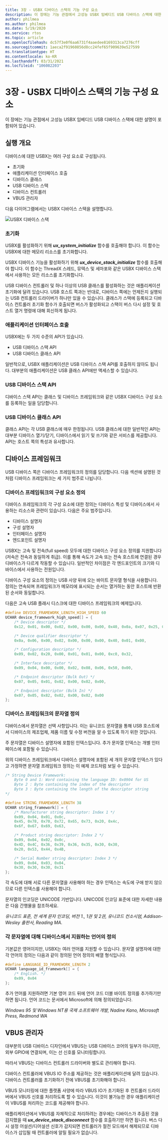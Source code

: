 ```yaml
---
title: 3장 - USBX 디바이스 스택의 기능 구성 요소
description: 이 장에는 기능 관점에서 고성능 USBX 임베디드 USB 디바이스 스택에 대한 설명이 포함되어 있습니다.
author: philmea
ms.author: philmea
ms.date: 5/19/2020
ms.service: rtos
ms.topic: article
ms.openlocfilehash: dc57f3e0f6aa6731f4aaedee8169313ca7276cff
ms.sourcegitcommit: 1aeca2f91960856d8cc24fef65f909639e527599
ms.translationtype: HT
ms.contentlocale: ko-KR
ms.lasthandoff: 03/31/2021
ms.locfileid: "106082203"
---
```

# <a name="chapter-3---functional-components-of-usbx-device-stack"></a>3장 - USBX 디바이스 스택의 기능 구성 요소

이 장에는 기능 관점에서 고성능 USBX 임베디드 USB 디바이스 스택에 대한 설명이 포함되어 있습니다.

## <a name="execution-overview"></a>실행 개요

디바이스에 대한 USBX는 여러 구성 요소로 구성됩니다.

- 초기화
- 애플리케이션 인터페이스 호출
- 디바이스 클래스
- USB 디바이스 스택
- 디바이스 컨트롤러
- VBUS 관리자

다음 다이어그램에서는 USBX 디바이스 스택을 설명합니다.

![USBX 디바이스 스택](media/usbx-device-stack/usbx-device-stack.png)

### <a name="initialization"></a>초기화

USBX를 활성화하기 위해 ***ux_system_initialize*** 함수를 호출해야 합니다. 이 함수는 USBX에 대한 메모리 리소스를 초기화합니다.

USBX 디바이스 기능을 활성화하기 위해 ***ux_device_stack_initialize*** 함수를 호출해야 합니다. 이 함수는 ThreadX 스레드, 뮤텍스 및 세마포와 같은 USBX 디바이스 스택에서 사용하는 모든 리소스를 초기화합니다.

USB 디바이스 컨트롤러 및 하나 이상의 USB 클래스를 활성화하는 것은 애플리케이션 초기화에 달려 있습니다. USB 호스트 쪽과는 반대로, 디바이스 쪽에는 언제든지 실행되는 USB 컨트롤러 드라이버가 하나만 있을 수 있습니다. 클래스가 스택에 등록되고 디바이스 컨트롤러 초기화 함수가 호출되면 버스가 활성화되고 스택이 버스 다시 설정 및 호스트 열거 명령에 대해 회신하게 됩니다.

### <a name="application-interface-calls"></a>애플리케이션 인터페이스 호출

USBX에는 두 가지 수준의 API가 있습니다.

- USB 디바이스 스택 API
- USB 디바이스 클래스 API

일반적으로, USBX 애플리케이션은 USB 디바이스 스택 API를 호출하지 않아도 됩니다. 대부분의 애플리케이션은 USB 클래스 API에만 액세스할 수 있습니다.

### <a name="usb-device-stack-apis"></a>USB 디바이스 스택 API

디바이스 스택 API는 클래스 및 디바이스 프레임워크와 같은 USBX 디바이스 구성 요소를 등록하는 일을 담당합니다.

### <a name="usb-device-class-apis"></a>USB 디바이스 클래스 API

클래스 API는 각 USB 클래스에 매우 한정됩니다. USB 클래스에 대한 일반적인 API는 대부분 디바이스 열기/닫기, 디바이스에서 읽기 및 쓰기와 같은 서비스를 제공합니다. API는 호스트 쪽의 특성과 유사합니다.

## <a name="device-framework"></a>디바이스 프레임워크

USB 디바이스 쪽은 디바이스 프레임워크의 정의를 담당합니다. 다음 섹션에 설명된 것처럼 디바이스 프레임워크는 세 가지 범주로 나뉩니다.

### <a name="definition-of-the-components-of-the-device-framework"></a>디바이스 프레임워크의 구성 요소 정의

디바이스 프레임워크의 각 구성 요소에 대한 정의는 디바이스 특성 및 디바이스에서 사용하는 리소스와 관련이 있습니다. 다음은 주요 범주입니다.

- 디바이스 설명자
- 구성 설명자
- 인터페이스 설명자
- 엔드포인트 설명자

USBX는 고속 및 전속(full speed) 모두에 대한 디바이스 구성 요소 정의를 지원합니다(저속은 전속과 동일하게 취급). 이를 통해 속도가 고속 또는 전속 호스트에 연결된 경우 디바이스가 다르게 작동할 수 있습니다. 일반적인 차이점은 각 엔드포인트의 크기와 디바이스에서 사용하는 전원입니다.

디바이스 구성 요소의 정의는 USB 사양 뒤에 오는 바이트 문자열 형식을 사용합니다. 정의는 연속되며 프레임워크가 메모리에 표시되는 순서는 열거하는 동안 호스트에 반환된 순서와 동일합니다.

다음은 고속 USB 플래시 디스크에 대한 디바이스 프레임워크의 예제입니다.

```c
#define DEVICE_FRAMEWORK_LENGTH_HIGH_SPEED 60
UCHAR device_framework_high_speed[] = {
    /* Device descriptor */
    0x12, 0x01, 0x00, 0x02, 0x00, 0x00, 0x00, 0x40, 0x0a, 0x07, 0x25, 0x40, 0x01, 0x00, 0x01, 0x02, 0x03, 0x01,

    /* Device qualifier descriptor */
    0x0a, 0x06, 0x00, 0x02, 0x00, 0x00, 0x00, 0x40, 0x01, 0x00,

    /* Configuration descriptor */
    0x09, 0x02, 0x20, 0x00, 0x01, 0x01, 0x00, 0xc0, 0x32,

    /* Interface descriptor */
    0x09, 0x04, 0x00, 0x00, 0x02, 0x08, 0x06, 0x50, 0x00,

    /* Endpoint descriptor (Bulk Out) */
    0x07, 0x05, 0x01, 0x02, 0x00, 0x02, 0x00,

    /* Endpoint descriptor (Bulk In) */
    0x07, 0x05, 0x82, 0x02, 0x00, 0x02, 0x00
};
```

### <a name="definition-of-the-strings-of-the-device-framework"></a>디바이스 프레임워크의 문자열 정의

디바이스에서 문자열은 선택 사항입니다. 이는 유니코드 문자열을 통해 USB 호스트에서 디바이스의 제조업체, 제품 이름 및 수정 버전을 알 수 있도록 하기 위한 것입니다.

주 문자열은 디바이스 설명자에 포함된 인덱스입니다. 추가 문자열 인덱스는 개별 인터페이스에 포함될 수 있습니다.

위의 디바이스 프레임워크에서 디바이스 설명자에 포함된 세 개의 문자열 인덱스가 있다고 가정하면 문자열 프레임워크 정의는 이 예제 코드처럼 보일 수 있습니다.

```c
/* String Device Framework:
    Byte 0 and 1: Word containing the language ID: 0x0904 for US
    Byte 2 : Byte containing the index of the descriptor
    Byte 3 : Byte containing the length of the descriptor string
*/

#define STRING_FRAMEWORK_LENGTH 38
UCHAR string_framework[] = {
    /* Manufacturer string descriptor: Index 1 */
    0x09, 0x04, 0x01, 0x0c,
    0x45, 0x78, 0x70, 0x72, 0x65, 0x73, 0x20, 0x4c,
    0x6f, 0x67, 0x69, 0x63,

    /* Product string descriptor: Index 2 */
    0x09, 0x04, 0x02, 0x0c,
    0x4D, 0x4C, 0x36, 0x39, 0x36, 0x35, 0x30, 0x30,
    0x20, 0x53, 0x44, 0x4B,

    /* Serial Number string descriptor: Index 3 */
    0x09, 0x04, 0x03, 0x04,
    0x30, 0x30, 0x30, 0x31
};
```

각 속도에 대해 서로 다른 문자열을 사용해야 하는 경우 인덱스는 속도에 구애 받지 않으므로 다른 인덱스를 사용해야 합니다.

문자열의 인코딩은 UNICODE 기반입니다. UNICODE 인코딩 표준에 대한 자세한 내용은 다음 간행물을 참조하세요.

*유니코드 표준, 전 세계 문자 인코딩, 버전 1., 1권 및 2권, 유니코드 컨소시엄, Addison-Wesley 출판사, Reading MA.*

### <a name="definition-of-the-languages-supported-by-the-device-for-each-string"></a>각 문자열에 대해 디바이스에서 지원하는 언어의 정의

기본값은 영어이지만, USBX는 여러 언어를 지원할 수 있습니다. 문자열 설명자에 대한 각 언어의 정의는 다음과 같이 정의된 언어 정의의 배열 형식입니다.

```c
#define LANGUAGE_ID_FRAMEWORK_LENGTH 2
UCHAR language_id_framework[] = {
    /* English. */
    0x09, 0x04
};
```

추가 언어를 지원하려면 기본 영어 코드 뒤에 언어 코드 더블 바이트 정의를 추가하기만 하면 됩니다. 언어 코드는 문서에서 Microsoft에 의해 정의되었습니다.

*Windows 95 및 Windows NT용 국제 소프트웨어 개발, Nadine Kano, Microsoft Press, Redmond WA*

## <a name="vbus-manager"></a>VBUS 관리자

대부분의 USB 디바이스 디자인에서 VBUS는 USB 디바이스 코어의 일부가 아니지만, 외부 GPIO에 연결되며, 이는 선 신호를 모니터링합니다.

따라서 VBUS는 디바이스 컨트롤러 드라이버와 별도로 관리해야 합니다.

디바이스 컨트롤러에 VBUS IO 주소를 제공하는 것은 애플리케이션에 달려 있습니다. 디바이스 컨트롤러를 초기화하기 전에 VBUS를 초기화해야 합니다.

VBUS 모니터링에 대한 플랫폼 사양에 따라 VBUS IO가 초기화된 후 컨트롤러 드라이버에서 VBUS 신호를 처리하도록 할 수 있습니다. 이것이 불가능한 경우 애플리케이션이 VBUS를 처리하는 코드를 제공해야 합니다.

애플리케이션에서 VBUS를 자체적으로 처리하려는 경우에는 디바이스가 추출된 것을 감지했을 때 ***ux_device_stack_disconnect*** 함수를 호출하기만 하면 됩니다. 버스 다시 설정 어설션/디어설션 신호가 감지되면 컨트롤러가 절전 모드에서 해제되므로 디바이스가 삽입될 때 컨트롤러에 알릴 필요가 없습니다.
